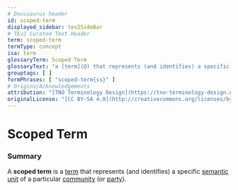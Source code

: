 ```yaml
---
# Docusaurus header
id: scoped-term
displayed_sidebar: tev2SideBar
# TEv2 Curated Text Header
term: scoped-term
termType: concept
isa: term
glossaryTerm: Scoped Term
glossaryText: "a [term](@) that represents (and identifies) a specific [semantic unit](@) of a particular [community](@) (or [party](@))."
grouptags: [ ]
formPhrases: [ "scoped-term{ss}" ]
# Origins/Acknowledgements
attribution: "[TNO Terminology Design](https://tno-terminology-design.github.io/tev2-specifications/docs)"
originalLicense: "[CC BY-SA 4.0](http://creativecommons.org/licenses/by-sa/4.0/?ref=chooser-v1)"
---
```


# Scoped Term

### Summary
A **scoped term** is a [term](@) that represents (and identifies) a specific [semantic unit](@) of a particular [community](@) (or [party](@)).
